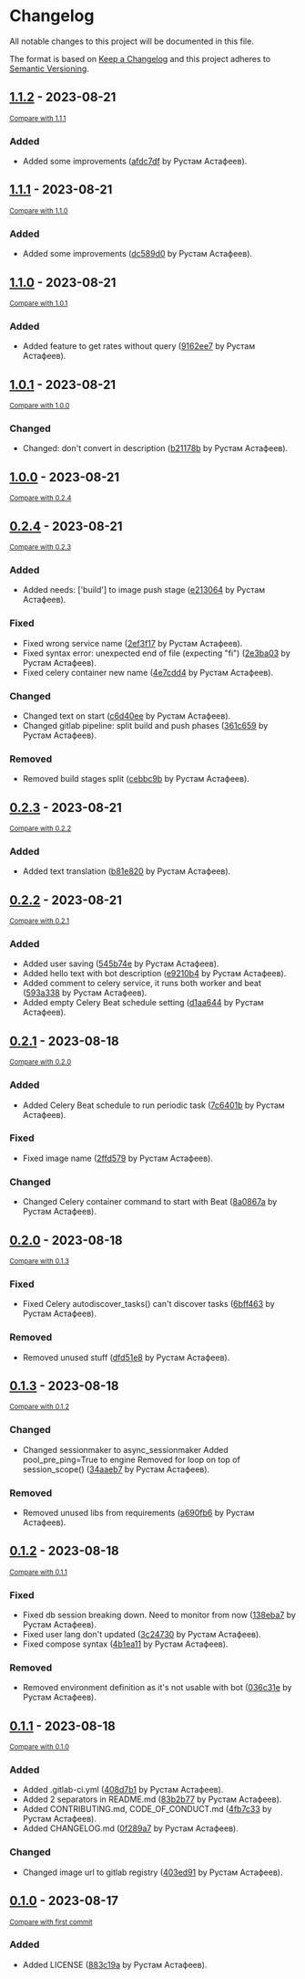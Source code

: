 # Changelog

All notable changes to this project will be documented in this file.

The format is based on [Keep a Changelog](http://keepachangelog.com/en/1.0.0/)
and this project adheres to [Semantic Versioning](http://semver.org/spec/v2.0.0.html).

<!-- insertion marker -->
## [1.1.2](https://gitlab.anttek.io/kapusta/telegram-currency-converter-bot/tags/1.1.2) - 2023-08-21

<small>[Compare with 1.1.1](https://gitlab.anttek.io/kapusta/telegram-currency-converter-bot/compare/1.1.1...1.1.2)</small>

### Added

- Added some improvements ([afdc7df](https://gitlab.anttek.io/kapusta/telegram-currency-converter-bot/commit/afdc7dfeb3481a7ec95331ea1fd98d5eca634b96) by Рустам Астафеев).

## [1.1.1](https://gitlab.anttek.io/kapusta/telegram-currency-converter-bot/tags/1.1.1) - 2023-08-21

<small>[Compare with 1.1.0](https://gitlab.anttek.io/kapusta/telegram-currency-converter-bot/compare/1.1.0...1.1.1)</small>

### Added

- Added some improvements ([dc589d0](https://gitlab.anttek.io/kapusta/telegram-currency-converter-bot/commit/dc589d077c7a7eacb9495ec2583148426ea1ffc1) by Рустам Астафеев).

## [1.1.0](https://gitlab.anttek.io/kapusta/telegram-currency-converter-bot/tags/1.1.0) - 2023-08-21

<small>[Compare with 1.0.1](https://gitlab.anttek.io/kapusta/telegram-currency-converter-bot/compare/1.0.1...1.1.0)</small>

### Added

- Added feature to get rates without query ([9162ee7](https://gitlab.anttek.io/kapusta/telegram-currency-converter-bot/commit/9162ee75564e4bc4fd6b16674890fe777e972161) by Рустам Астафеев).

## [1.0.1](https://gitlab.anttek.io/kapusta/telegram-currency-converter-bot/tags/1.0.1) - 2023-08-21

<small>[Compare with 1.0.0](https://gitlab.anttek.io/kapusta/telegram-currency-converter-bot/compare/1.0.0...1.0.1)</small>

### Changed

- Changed: don't convert in description ([b21178b](https://gitlab.anttek.io/kapusta/telegram-currency-converter-bot/commit/b21178bf4602c78698160cbd4727130a4398e67d) by Рустам Астафеев).

## [1.0.0](https://gitlab.anttek.io/kapusta/telegram-currency-converter-bot/tags/1.0.0) - 2023-08-21

<small>[Compare with 0.2.4](https://gitlab.anttek.io/kapusta/telegram-currency-converter-bot/compare/0.2.4...1.0.0)</small>

## [0.2.4](https://gitlab.anttek.io/kapusta/telegram-currency-converter-bot/tags/0.2.4) - 2023-08-21

<small>[Compare with 0.2.3](https://gitlab.anttek.io/kapusta/telegram-currency-converter-bot/compare/0.2.3...0.2.4)</small>

### Added

- Added needs: ['build'] to image push stage ([e213064](https://gitlab.anttek.io/kapusta/telegram-currency-converter-bot/commit/e213064ba1f5ba566fb497b927d89a6670f05047) by Рустам Астафеев).

### Fixed

- Fixed wrong service name ([2ef3f17](https://gitlab.anttek.io/kapusta/telegram-currency-converter-bot/commit/2ef3f171ee6670da1d6615caa6d287b302c99716) by Рустам Астафеев).
- Fixed syntax error: unexpected end of file (expecting "fi") ([2e3ba03](https://gitlab.anttek.io/kapusta/telegram-currency-converter-bot/commit/2e3ba03ddbeace3d84a8a2b37274e7ecaa384779) by Рустам Астафеев).
- Fixed celery container new name ([4e7cdd4](https://gitlab.anttek.io/kapusta/telegram-currency-converter-bot/commit/4e7cdd4734c47516de29635181e082dbcdbe2398) by Рустам Астафеев).

### Changed

- Changed text on start ([c6d40ee](https://gitlab.anttek.io/kapusta/telegram-currency-converter-bot/commit/c6d40eecadbfa4eea9b15cc9a24f3ae98c048d1e) by Рустам Астафеев).
- Changed gitlab pipeline: split build and push phases ([361c659](https://gitlab.anttek.io/kapusta/telegram-currency-converter-bot/commit/361c6596873062c8a41f7becc31711cfc3c2e157) by Рустам Астафеев).

### Removed

- Removed build stages split ([cebbc9b](https://gitlab.anttek.io/kapusta/telegram-currency-converter-bot/commit/cebbc9b8bd9ddd197bcbeb4844976e313f10b49a) by Рустам Астафеев).

## [0.2.3](https://gitlab.anttek.io/kapusta/telegram-currency-converter-bot/tags/0.2.3) - 2023-08-21

<small>[Compare with 0.2.2](https://gitlab.anttek.io/kapusta/telegram-currency-converter-bot/compare/0.2.2...0.2.3)</small>

### Added

- Added text translation ([b81e820](https://gitlab.anttek.io/kapusta/telegram-currency-converter-bot/commit/b81e82035b49b16fdcc39096836731512feec137) by Рустам Астафеев).

## [0.2.2](https://gitlab.anttek.io/kapusta/telegram-currency-converter-bot/tags/0.2.2) - 2023-08-21

<small>[Compare with 0.2.1](https://gitlab.anttek.io/kapusta/telegram-currency-converter-bot/compare/0.2.1...0.2.2)</small>

### Added

- Added user saving ([545b74e](https://gitlab.anttek.io/kapusta/telegram-currency-converter-bot/commit/545b74e2333743993039775156f70847814ddbe4) by Рустам Астафеев).
- Added hello text with bot description ([e9210b4](https://gitlab.anttek.io/kapusta/telegram-currency-converter-bot/commit/e9210b4cc4342fa611769ddab39d159f91bf11c2) by Рустам Астафеев).
- Added comment to celery service, it runs both worker and beat ([593a338](https://gitlab.anttek.io/kapusta/telegram-currency-converter-bot/commit/593a33811f86a2089f7f1bc060a26bb018ecfb27) by Рустам Астафеев).
- Added empty Celery Beat schedule setting ([d1aa644](https://gitlab.anttek.io/kapusta/telegram-currency-converter-bot/commit/d1aa6447428794582b231c197a42742a8ea41e63) by Рустам Астафеев).

## [0.2.1](https://gitlab.anttek.io/kapusta/telegram-currency-converter-bot/tags/0.2.1) - 2023-08-18

<small>[Compare with 0.2.0](https://gitlab.anttek.io/kapusta/telegram-currency-converter-bot/compare/0.2.0...0.2.1)</small>

### Added

- Added Celery Beat schedule to run periodic task ([7c6401b](https://gitlab.anttek.io/kapusta/telegram-currency-converter-bot/commit/7c6401bb023bef3db0fb4692b747ccb013383e62) by Рустам Астафеев).

### Fixed

- Fixed image name ([2ffd579](https://gitlab.anttek.io/kapusta/telegram-currency-converter-bot/commit/2ffd5792eb078db17ab0be6d883dcbd581da8468) by Рустам Астафеев).

### Changed

- Changed Celery container command to start with Beat ([8a0867a](https://gitlab.anttek.io/kapusta/telegram-currency-converter-bot/commit/8a0867a5455d099e6a32de058bdece7cf8c6af74) by Рустам Астафеев).

## [0.2.0](https://gitlab.anttek.io/kapusta/telegram-currency-converter-bot/tags/0.2.0) - 2023-08-18

<small>[Compare with 0.1.3](https://gitlab.anttek.io/kapusta/telegram-currency-converter-bot/compare/0.1.3...0.2.0)</small>

### Fixed

- Fixed Celery autodiscover_tasks() can't discover tasks ([6bff463](https://gitlab.anttek.io/kapusta/telegram-currency-converter-bot/commit/6bff463545d90daba7fef531fdd784c5a0060401) by Рустам Астафеев).

### Removed

- Removed unused stuff ([dfd51e8](https://gitlab.anttek.io/kapusta/telegram-currency-converter-bot/commit/dfd51e805678a0b400bbb20bf14edadb85ee2932) by Рустам Астафеев).

## [0.1.3](https://gitlab.anttek.io/kapusta/telegram-currency-converter-bot/tags/0.1.3) - 2023-08-18

<small>[Compare with 0.1.2](https://gitlab.anttek.io/kapusta/telegram-currency-converter-bot/compare/0.1.2...0.1.3)</small>

### Changed

- Changed sessionmaker to async_sessionmaker Added pool_pre_ping=True to engine Removed for loop on top of session_scope() ([34aaeb7](https://gitlab.anttek.io/kapusta/telegram-currency-converter-bot/commit/34aaeb7307d939fdeffcc6ae0b5ef4614a1df625) by Рустам Астафеев).

### Removed

- Removed unused libs from requirements ([a690fb6](https://gitlab.anttek.io/kapusta/telegram-currency-converter-bot/commit/a690fb66548b8a001e33533c1a428013e8c660c7) by Рустам Астафеев).

## [0.1.2](https://gitlab.anttek.io/kapusta/telegram-currency-converter-bot/tags/0.1.2) - 2023-08-18

<small>[Compare with 0.1.1](https://gitlab.anttek.io/kapusta/telegram-currency-converter-bot/compare/0.1.1...0.1.2)</small>

### Fixed

- Fixed db session breaking down. Need to monitor from now ([138eba7](https://gitlab.anttek.io/kapusta/telegram-currency-converter-bot/commit/138eba7dda9e37c2ab7248d6099ea2d68f76f72e) by Рустам Астафеев).
- Fixed user lang don't updated ([3c24730](https://gitlab.anttek.io/kapusta/telegram-currency-converter-bot/commit/3c24730921727470c3ab5cf6241ae33088e8d3aa) by Рустам Астафеев).
- Fixed compose syntax ([4b1ea11](https://gitlab.anttek.io/kapusta/telegram-currency-converter-bot/commit/4b1ea118e55e32ac2e142ca3079a26e10130ba0f) by Рустам Астафеев).

### Removed

- Removed environment definition as it's not usable with bot ([036c31e](https://gitlab.anttek.io/kapusta/telegram-currency-converter-bot/commit/036c31edad8eea860ad307eb3c175327587befce) by Рустам Астафеев).

## [0.1.1](https://gitlab.anttek.io/kapusta/telegram-currency-converter-bot/tags/0.1.1) - 2023-08-18

<small>[Compare with 0.1.0](https://gitlab.anttek.io/kapusta/telegram-currency-converter-bot/compare/0.1.0...0.1.1)</small>

### Added

- Added .gitlab-ci.yml ([408d7b1](https://gitlab.anttek.io/kapusta/telegram-currency-converter-bot/commit/408d7b1960ced1e20aa5f10dd9d4d7a10cfe2fba) by Рустам Астафеев).
- Added 2 separators in README.md ([83b2b77](https://gitlab.anttek.io/kapusta/telegram-currency-converter-bot/commit/83b2b778c834479a8b0e883b51e868d347b32f97) by Рустам Астафеев).
- Added CONTRIBUTING.md, CODE_OF_CONDUCT.md ([4fb7c33](https://gitlab.anttek.io/kapusta/telegram-currency-converter-bot/commit/4fb7c332b02ac56b3cf5e347962618203ffb5838) by Рустам Астафеев).
- Added CHANGELOG.md ([0f289a7](https://gitlab.anttek.io/kapusta/telegram-currency-converter-bot/commit/0f289a74bd94a232d7a6176bab6a02c2727b341f) by Рустам Астафеев).

### Changed

- Changed image url to gitlab registry ([403ed91](https://gitlab.anttek.io/kapusta/telegram-currency-converter-bot/commit/403ed919159c303f0c734d640ed969ca83f6f1f8) by Рустам Астафеев).

## [0.1.0](https://gitlab.anttek.io/kapusta/telegram-currency-converter-bot/tags/0.1.0) - 2023-08-17

<small>[Compare with first commit](https://gitlab.anttek.io/kapusta/telegram-currency-converter-bot/compare/ed5bc98d3974de5b1d8f4e4a1128f14b9dee8d4f...0.1.0)</small>

### Added

- Added LICENSE ([883c19a](https://gitlab.anttek.io/kapusta/telegram-currency-converter-bot/commit/883c19abc3b9b64747be5103ba07aed20e65ca9e) by Рустам Астафеев).

